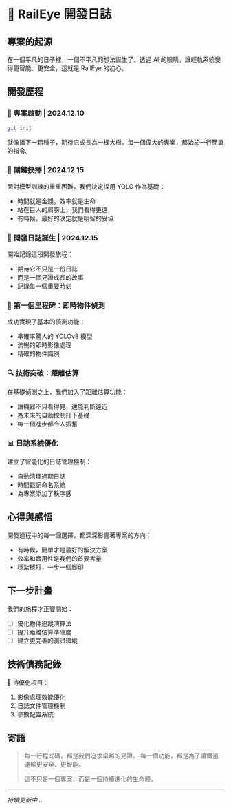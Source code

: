# 🚂 RailEye 開發日誌

## 專案的起源
在一個平凡的日子裡，一個不平凡的想法誕生了。透過 AI 的眼睛，讓輕軌系統變得更智能、更安全，這就是 RailEye 的初心。

## 開發歷程

### 🌱 專案啟動 | 2024.12.10
```bash
git init
```
就像播下一顆種子，期待它成長為一棵大樹。每一個偉大的專案，都始於一行簡單的指令。

### 🤔 關鍵抉擇 | 2024.12.15
面對模型訓練的重重困難，我們決定採用 YOLO 作為基礎：
- 時間就是金錢，效率就是生命
- 站在巨人的肩膀上，我們看得更遠
- 有時候，最好的決定就是明智的妥協

### 📝 開發日誌誕生 | 2024.12.15
開始記錄這段開發旅程：
- 期待它不只是一份日誌
- 而是一個見證成長的故事
- 記錄每一個重要時刻

### 🎯 第一個里程碑：即時物件偵測
成功實現了基本的偵測功能：
- 準確率驚人的 YOLOv8 模型
- 流暢的即時影像處理
- 精確的物件識別

### 🔍 技術突破：距離估算
在基礎偵測之上，我們加入了距離估算功能：
- 讓機器不只看得見，還能判斷遠近
- 為未來的自動控制打下基礎
- 每一個進步都令人振奮

### 📊 日誌系統優化
建立了智能化的日誌管理機制：
- 自動清理過期日誌
- 時間戳記命名系統
- 為專案添加了秩序感

## 心得與感悟
開發過程中的每一個選擇，都深深影響著專案的方向：
- 有時候，簡單才是最好的解決方案
- 效率和實用性是我們的首要考量
- 穩紮穩打，一步一個腳印

## 下一步計畫
我們的旅程才正要開始：
- [ ] 優化物件追蹤演算法
- [ ] 提升距離估算準確度
- [ ] 建立更完善的測試環境

## 技術債務記錄
🔧 待優化項目：
1. 影像處理效能優化
2. 日誌文件管理機制
3. 參數配置系統

## 寄語
> 每一行程式碼，都是我們追求卓越的見證。
> 每一個功能，都是為了讓鐵道運輸更安全、更智能。
> 
> 這不只是一個專案，而是一個持續進化的生命體。

---
*持續更新中...*